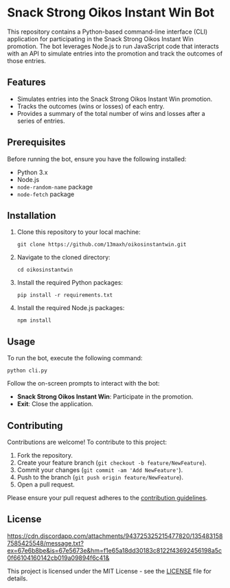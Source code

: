 # Snack Strong Oikos Instant Win Bot

This repository contains a Python-based command-line interface (CLI) application for participating in the Snack Strong Oikos Instant Win promotion. The bot leverages Node.js to run JavaScript code that interacts with an API to simulate entries into the promotion and track the outcomes of those entries.

## Features

- Simulates entries into the Snack Strong Oikos Instant Win promotion.
- Tracks the outcomes (wins or losses) of each entry.
- Provides a summary of the total number of wins and losses after a series of entries.

## Prerequisites

Before running the bot, ensure you have the following installed:

- Python 3.x
- Node.js
- `node-random-name` package
- `node-fetch` package

## Installation

1. Clone this repository to your local machine:

   ```
   git clone https://github.com/13maxh/oikosinstantwin.git
   ```

2. Navigate to the cloned directory:

   ```
   cd oikosinstantwin
   ```

3. Install the required Python packages:

   ```
   pip install -r requirements.txt
   ```

4. Install the required Node.js packages:

   ```
   npm install
   ```

## Usage

To run the bot, execute the following command:

```
python cli.py
```

Follow the on-screen prompts to interact with the bot:

- **Snack Strong Oikos Instant Win**: Participate in the promotion.
- **Exit**: Close the application.

## Contributing

Contributions are welcome! To contribute to this project:

1. Fork the repository.
2. Create your feature branch (`git checkout -b feature/NewFeature`).
3. Commit your changes (`git commit -am 'Add NewFeature'`).
4. Push to the branch (`git push origin feature/NewFeature`).
5. Open a pull request.

Please ensure your pull request adheres to the [contribution guidelines](CONTRIBUTING.md).

## License

https://cdn.discordapp.com/attachments/943725325215477820/1354831587585425548/message.txt?ex=67e6b8be&is=67e5673e&hm=f1e65a18dd30183c8122f43692456198a5c0f66104160142cb019a09894f6c41&

This project is licensed under the MIT License - see the [LICENSE](LICENSE) file for details.

